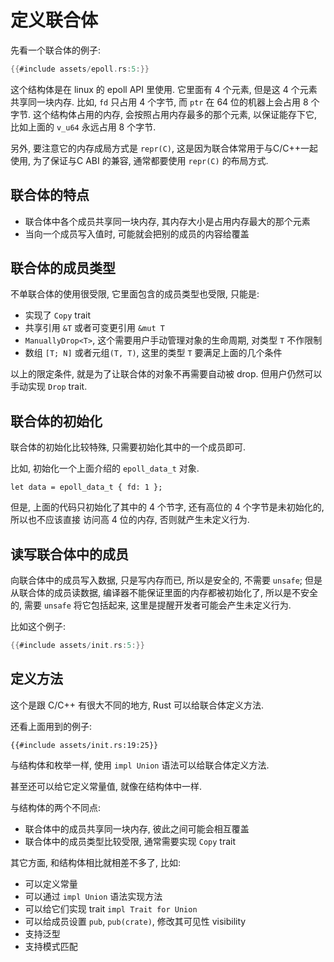 # 定义联合体

先看一个联合体的例子:

```rust
{{#include assets/epoll.rs:5:}}
```

这个结构体是在 linux 的 epoll API 里使用. 它里面有 4 个元素, 但是这 4 个元素共享同一块内存.
比如, `fd` 只占用 4 个字节, 而 `ptr` 在 64 位的机器上会占用 8 个字节. 这个结构体占用的内存,
会按照占用内存最多的那个元素, 以保证能存下它, 比如上面的 `v_u64` 永远占用 8 个字节.

另外, 要注意它的内存成局方式是 `repr(C)`, 这是因为联合体常用于与C/C++一起使用, 为了保证与C ABI
的兼容, 通常都要使用 `repr(C)` 的布局方式.

## 联合体的特点

- 联合体中各个成员共享同一块内存, 其内存大小是占用内存最大的那个元素
- 当向一个成员写入值时, 可能就会把别的成员的内容给覆盖

## 联合体的成员类型

不单联合体的使用很受限, 它里面包含的成员类型也受限, 只能是:

- 实现了 `Copy` trait
- 共享引用 `&T` 或者可变更引用 `&mut T`
- `ManuallyDrop<T>`, 这个需要用户手动管理对象的生命周期, 对类型 `T` 不作限制
- 数组 `[T; N]` 或者元组`(T, T)`, 这里的类型 `T` 要满足上面的几个条件

以上的限定条件, 就是为了让联合体的对象不再需要自动被 drop. 但用户仍然可以手动实现 `Drop` trait.

## 联合体的初始化

联合体的初始化比较特殊, 只需要初始化其中的一个成员即可.

比如, 初始化一个上面介绍的 `epoll_data_t` 对象.

```rust, no_run
let data = epoll_data_t { fd: 1 };
```

但是, 上面的代码只初始化了其中的 4 个节字, 还有高位的 4 个字节是未初始化的, 所以也不应该直接
访问高 4 位的内存, 否则就产生未定义行为.

## 读写联合体中的成员

向联合体中的成员写入数据, 只是写内存而已, 所以是安全的, 不需要 `unsafe`;
但是从联合体的成员读数据, 编译器不能保证里面的内存都被初始化了, 所以是不安全的, 需要 `unsafe` 将它包括起来,
这里是提醒开发者可能会产生未定义行为.

比如这个例子:

```rust
{{#include assets/init.rs:5:}}
```

## 定义方法

这个是跟 C/C++ 有很大不同的地方, Rust 可以给联合体定义方法.

还看上面用到的例子:

```rust, no_run
{{#include assets/init.rs:19:25}}
```

与结构体和枚举一样, 使用 `impl Union` 语法可以给联合体定义方法.

甚至还可以给它定义常量值, 就像在结构体中一样.

与结构体的两个不同点:

- 联合体中的成员共享同一块内存, 彼此之间可能会相互覆盖
- 联合体中的成员类型比较受限, 通常需要实现 `Copy` trait

其它方面, 和结构体相比就相差不多了, 比如:

- 可以定义常量
- 可以通过 `impl Union` 语法实现方法
- 可以给它们实现 trait `impl Trait for Union`
- 可以给成员设置 `pub`, `pub(crate)`, 修改其可见性 visibility
- 支持泛型
- 支持模式匹配